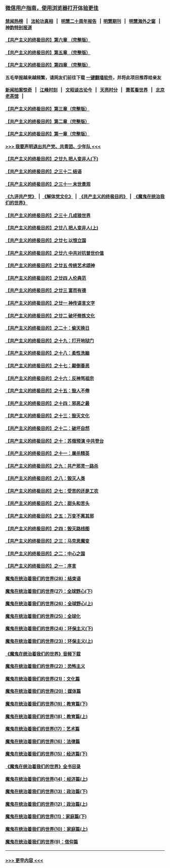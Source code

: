 ### [微信用户指南，使用浏览器打开体验更佳](https://github.com/gfw-breaker/banned-news1/blob/master/indexes/wechat-guide.md?t=0)
#### [禁闻热榜](热点新闻.md?t=0)  &nbsp;&nbsp;|&nbsp;&nbsp; [法轮功真相](https://github.com/gfw-breaker/truth/blob/master/README.md?t=0) &nbsp;&nbsp;|&nbsp;&nbsp; [明慧二十周年报告](https://github.com/gfw-breaker/mh-reports/blob/master/README.md?t=0) &nbsp;&nbsp;|&nbsp;&nbsp;[明慧期刊](https://github.com/gfw-breaker/mh-qikan) &nbsp;&nbsp;|&nbsp;&nbsp; [明慧海外之窗](https://github.com/gfw-breaker/mh-news/blob/master/README.md?t=0) &nbsp;&nbsp;|&nbsp;&nbsp; [神韵特别报道](https://github.com/gfw-breaker/mh-news/blob/master/shenyun.md?t=0)
#### [【共产主义的终极目的】第六章 （完整版）](../pages/nsc422/n11428913.md?t=02110544) 
#### [【共产主义的终极目的】第五章 （完整版）](../pages/nsc422/n11428912.md?t=02110544) 
#### [【共产主义的终极目的】第四章 （完整版）](../pages/nsc422/n11428907.md?t=02110544) 
#### 五毛举报越来越频繁，请网友们前往下载 [一键翻墙软件](https://github.com/gfw-breaker/ssr-accounts)，并将此项目推荐给亲友
#### [新闻拍案惊奇](https://github.com/gfw-breaker/banned-news1/blob/master/pages/link4.md) &nbsp;&nbsp;|&nbsp;&nbsp; [江峰时刻](https://github.com/gfw-breaker/banned-news1/blob/master/pages/link4.md) &nbsp;&nbsp;|&nbsp;&nbsp; [文昭谈古论今](https://github.com/gfw-breaker/banned-news1/blob/master/pages/link4.md) &nbsp;&nbsp;|&nbsp;&nbsp; [天亮时分](https://github.com/gfw-breaker/banned-news1/blob/master/pages/link4.md) &nbsp;&nbsp;|&nbsp;&nbsp; [萧茗看世界](https://github.com/gfw-breaker/banned-news1/blob/master/pages/link4.md) &nbsp;&nbsp;|&nbsp;&nbsp; [北京老茶馆](https://github.com/gfw-breaker/banned-news1/blob/master/pages/link4.md) &nbsp;&nbsp;|&nbsp;&nbsp; 
#### [【共产主义的终极目的】第三章（完整版）](../pages/nsc422/n11428848.md?t=02110544) 
#### [【共产主义的终极目的】第二章（完整版）](../pages/nsc422/n11428831.md?t=02110544) 
#### [【共产主义的终极目的】第一章（完整版）](../pages/nsc422/n11417651.md?t=02110544) 
#### [>>> 我要声明退出共产党、共青团、少年队 <<<](https://github.com/begood0513/goodnews/blob/master/quit/letter.md) 
#### [【共产主义的终极目的】之廿九 把人变非人(下)](../pages/nsc422/n11344140.md?t=02110544) 
#### [【共产主义的终极目的】之三十二 结语](../pages/nsc422/n11360535.md?t=02110544) 
#### [【共产主义的终极目的】之三十一 末世景观](../pages/nsc422/n11351129.md?t=02110544) 
#### [《九评共产党》](https://github.com/begood0513/9ping.md/blob/master/README.md) &nbsp;|&nbsp; [《解体党文化》](../../../../jtdwh.md/blob/master/README.md)  &nbsp;|&nbsp; [《共产主义的终极目的》](../../../../gczydzjmd.md/blob/master/README.md) &nbsp;|&nbsp; [《魔鬼在统治我们的世界》](../../../../mgztzwmdsj.md/blob/master/README.md) 
#### [【共产主义的终极目的】之三十 几成狼世界](../pages/nsc422/n11348280.md?t=02110544) 
#### [【共产主义的终极目的】之廿八 把人变非人(上)](../pages/nsc422/n11340492.md?t=02110544) 
#### [【共产主义的终极目的】之廿七 以恨立国](../pages/nsc422/n11336944.md?t=02110544) 
#### [【共产主义的终极目的】之廿六 中共对抗普世价值](../pages/nsc422/n11324785.md?t=02110544) 
#### [【共产主义的终极目的】之廿五 传统艺术颂神](../pages/nsc422/n11296396.md?t=02110544) 
#### [【共产主义的终极目的】之廿四 人伦典范](../pages/nsc422/n11296397.md?t=02110544) 
#### [【共产主义的终极目的】之廿三 富而有德](../pages/nsc422/n11283598.md?t=02110544) 
#### [【共产主义的终极目的】之廿一 神传语言文字](../pages/nsc422/n11263265.md?t=02110544) 
#### [【共产主义的终极目的】之廿二 破坏修炼文化](../pages/nsc422/n11245728.md?t=02110544) 
#### [【共产主义的终极目的】之二十：偷天换日](../pages/nsc422/n11238846.md?t=02110544) 
#### [【共产主义的终极目的】之十九：打开地狱门](../pages/nsc422/n11206376.md?t=02110544) 
#### [【共产主义的终极目的】之十八：柔性洗脑](../pages/nsc422/n11199994.md?t=02110544) 
#### [【共产主义的终极目的】之十七：颠倒善恶](../pages/nsc422/n11179782.md?t=02110544) 
#### [【共产主义的终极目的】之十六：反神骂祖宗](../pages/nsc422/n11166798.md?t=02110544) 
#### [【共产主义的终极目的】之十五：毁人不倦](../pages/nsc422/n11166792.md?t=02110544) 
#### [【共产主义的终极目的】之十四：邪恶之最](../pages/nsc422/n11150249.md?t=02110544) 
#### [【共产主义的终极目的】之十三：毁灭文化](../pages/nsc422/n11135227.md?t=02110544) 
#### [【共产主义的终极目的】之十二：破坏自然](../pages/nsc422/n11135214.md?t=02110544) 
#### [【共产主义的终极目的】之十：苏俄预演 中共登台](../pages/nsc422/n11118424.md?t=02110544) 
#### [【共产主义的终极目的】之十一：屠杀精英](../pages/nsc422/n11118442.md?t=02110544) 
#### [【共产主义的终极目的】之九：共产邪灵一路杀](../pages/nsc422/n11114139.md?t=02110544) 
#### [【共产主义的终极目的】之八：毁灭人类](../pages/nsc422/n11108503.md?t=02110544) 
#### [【共产主义的终极目的】之七：受苦的还是工农](../pages/nsc422/n11101809.md?t=02110544) 
#### [【共产主义的终极目的】之六：甜头和苦头](../pages/nsc422/n11096971.md?t=02110544) 
#### [【共产主义的终极目的】之五：万变不离其邪](../pages/nsc422/n11091285.md?t=02110544) 
#### [【共产主义的终极目的】之四：毁灭路线图](../pages/nsc422/n11086284.md?t=02110544) 
#### [【共产主义的终极目的】之三：马克思魔变](../pages/nsc422/n11061941.md?t=02110544) 
#### [【共产主义的终极目的】之二：中心之国](../pages/nsc422/n11047728.md?t=02110544) 
#### [【共产主义的终极目的】之一：序言](../pages/nsc422/n11086077.md?t=02110544) 
#### [魔鬼在统治着我们的世界(28)：结束语](../pages/nsc422/n10936246.md?t=02110544) 
#### [魔鬼在统治着我们的世界(27)：全球野心(下)](../pages/nsc422/n10928319.md?t=02110544) 
#### [魔鬼在统治着我们的世界(26)：全球野心(上)](../pages/nsc422/n10900318.md?t=02110544) 
#### [魔鬼在统治着我们的世界(25)：全球化](../pages/nsc422/n10788205.md?t=02110544) 
#### [魔鬼在统治着我们的世界(24)：环保主义(下)](../pages/nsc422/n10695307.md?t=02110544) 
#### [魔鬼在统治着我们的世界(23)：环保主义(上)](../pages/nsc422/n10688613.md?t=02110544) 
#### [《魔鬼在统治着我们的世界》音频下载](../pages/nsc422/n10635553.md?t=02110544) 
#### [魔鬼在统治着我们的世界(22)：恐怖主义](../pages/nsc422/n10614727.md?t=02110544) 
#### [魔鬼在统治着我们的世界(21)：文化篇](../pages/nsc422/n10597706.md?t=02110544) 
#### [魔鬼在统治着我们的世界(20)：媒体篇](../pages/nsc422/n10586579.md?t=02110544) 
#### [魔鬼在统治着我们的世界(19)：教育篇(下)](../pages/nsc422/n10564808.md?t=02110544) 
#### [魔鬼在统治着我们的世界(18)：教育篇(上)](../pages/nsc422/n10526970.md?t=02110544) 
#### [魔鬼在统治着我们的世界(17)：艺术篇](../pages/nsc422/n10499093.md?t=02110544) 
#### [魔鬼在统治着我们的世界(16)：法律篇](../pages/nsc422/n10485969.md?t=02110544) 
#### [魔鬼在统治着我们的世界(15)：经济篇(下)](../pages/nsc422/n10469975.md?t=02110544) 
#### [《魔鬼在统治着我们的世界》全书目录](../pages/nsc422/n10464261.md?t=02110544) 
#### [魔鬼在统治着我们的世界(14)：经济篇(上)](../pages/nsc422/n10457370.md?t=02110544) 
#### [魔鬼在统治着我们的世界(13)：政治篇(下)](../pages/nsc422/n10448270.md?t=02110544) 
#### [魔鬼在统治着我们的世界(12)：政治篇(上)](../pages/nsc422/n10444576.md?t=02110544) 
#### [魔鬼在统治着我们的世界(11)：家庭篇(下)](../pages/nsc422/n10440961.md?t=02110544) 
#### [魔鬼在统治着我们的世界(10)：家庭篇(上)](../pages/nsc422/n10435448.md?t=02110544) 
#### [魔鬼在统治着我们的世界(9)：信仰篇](../pages/nsc422/n10432159.md?t=02110544) 

----
#### [ >>> 更早内容 <<< ](../indexes/nsc422-earlier.md)
